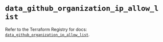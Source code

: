 # `data_github_organization_ip_allow_list`

Refer to the Terraform Registry for docs: [`data_github_organization_ip_allow_list`](https://registry.terraform.io/providers/integrations/github/6.7.0/docs/data-sources/organization_ip_allow_list).
